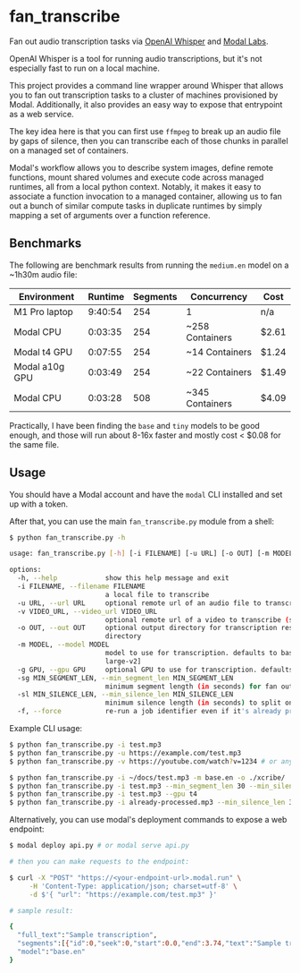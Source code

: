 # fan_transcribe
Fan out audio transcription tasks via [OpenAI Whisper](https://github.com/openai/whisper) and [Modal Labs](https://modal.com/docs/guide).

OpenAI Whisper is a tool for running audio transcriptions, but it's not especially fast to run on a local machine. 

This project provides a command line wrapper around Whisper that allows you to fan out transcription tasks to a cluster of machines provisioned by Modal. Additionally, it also provides an easy way to expose that entrypoint as a web service.

The key idea here is that you can first use `ffmpeg` to break up an audio file by gaps of silence, then you can transcribe each of those chunks in parallel on a managed set of containers. 

Modal's workflow allows you to describe system images, define remote functions, mount shared volumes and execute code across managed runtimes, all from a local python context. Notably, it makes it easy to associate a function invocation to a managed container, allowing us to fan out a bunch of similar compute tasks in duplicate runtimes by simply mapping a set of arguments over a function reference.

## Benchmarks

The following are benchmark results from running the `medium.en` model on a ~1h30m audio file:

| Environment    | Runtime | Segments | Concurrency     | Cost  | 
|----------------|---------|----------|-----------------|-------|
| M1 Pro laptop  | 9:40:54 | 254      | 1               | n/a   |
| Modal CPU      | 0:03:35 | 254      | ~258 Containers | $2.61 |
| Modal t4 GPU   | 0:07:55 | 254      | ~14 Containers  | $1.24 |
| Modal a10g GPU | 0:03:49 | 254      | ~22 Containers  | $1.49 |
| Modal CPU      | 0:03:28 | 508      | ~345 Containers | $4.09 |

Practically, I have been finding the `base` and `tiny` models to be good enough, and those will run about 8-16x faster and mostly cost < $0.08 for the same file. 

## Usage

You should have a Modal account and have the `modal` CLI installed and set up with a token.

After that, you can use the main `fan_transcribe.py` module from a shell:

```bash
$ python fan_transcribe.py -h                                                

usage: fan_transcribe.py [-h] [-i FILENAME] [-u URL] [-o OUT] [-m MODEL] [-g GPU] [-sg MIN_SEGMENT_LEN] [-sl MIN_SILENCE_LEN] [-f]

options:
  -h, --help            show this help message and exit
  -i FILENAME, --filename FILENAME
                        a local file to transcribe
  -u URL, --url URL     optional remote url of an audio file to transcribe
  -v VIDEO_URL, --video_url VIDEO_URL
                        optional remote url of a video to transcribe (supports most video streaming sites)
  -o OUT, --out OUT     optional output directory for transcription results. defaults to ./transcripts/ NB: unless you suffix this arg with .json, it will be interpreted as a
                        directory
  -m MODEL, --model MODEL
                        model to use for transcription. defaults to base.en. model options: [tiny.en, tiny, base.en, base, small.en, small, medium.en, medium, large, large-v1,
                        large-v2]
  -g GPU, --gpu GPU     optional GPU to use for transcription. defaults to None. GPU options: [t4, a100, a100-20g, a10g, any]
  -sg MIN_SEGMENT_LEN, --min_segment_len MIN_SEGMENT_LEN
                        minimum segment length (in seconds) for fan out. defaults to 5.0
  -sl MIN_SILENCE_LEN, --min_silence_len MIN_SILENCE_LEN
                        minimum silence length (in seconds) to split on for segment generation. defaults to 2.0
  -f, --force           re-run a job identifier even if it's already processed
```

Example CLI usage:

```bash
$ python fan_transcribe.py -i test.mp3
$ python fan_transcribe.py -u https://example.com/test.mp3
$ python fan_transcribe.py -v https://youtube.com/watch?v=1234 # or any other video streaming site

$ python fan_transcribe.py -i ~/docs/test.mp3 -m base.en -o ./xcribe/
$ python fan_transcribe.py -i test.mp3 --min_segment_len 30 --min_silence_len 2
$ python fan_transcribe.py -i test.mp3 --gpu t4
$ python fan_transcribe.py -i already-processed.mp3 --min_silence_len 3 -f
```

Alternatively, you can use modal's deployment commands to expose a web endpoint:

```bash
$ modal deploy api.py # or modal serve api.py

# then you can make requests to the endpoint:

$ curl -X "POST" "https://<your-endpoint-url>.modal.run" \
     -H 'Content-Type: application/json; charset=utf-8' \
     -d $'{ "url": "https://example.com/test.mp3" }'

# sample result:

{
  "full_text":"Sample transcription",
  "segments":[{"id":0,"seek":0,"start":0.0,"end":3.74,"text":"Sample transcription"}],
  "model":"base.en"
} 
```

